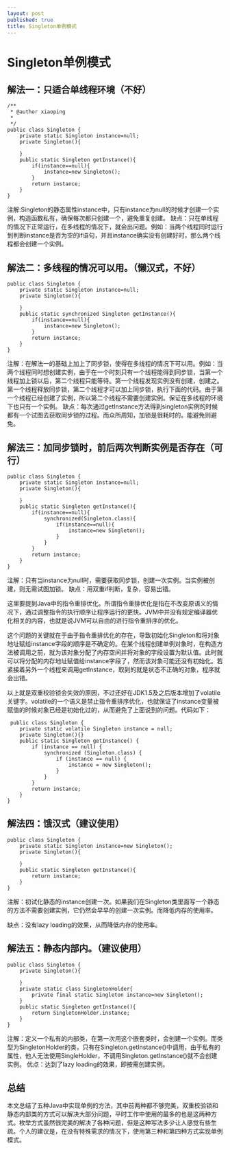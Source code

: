 ```yaml
---
layout: post
published: true
title: Singleton单例模式
---
```

# Singleton单例模式

## 解法一：只适合单线程环境（不好）

    /**
     * @author xiaoping
     *
     */
    public class Singleton {
        private static Singleton instance=null;
        private Singleton(){

        }
        public static Singleton getInstance(){
            if(instance==null){
                instance=new Singleton();
            }
            return instance;
        }
    }
    
注解:Singleton的静态属性instance中，只有instance为null的时候才创建一个实例，构造函数私有，确保每次都只创建一个，避免重复创建。
缺点：只在单线程的情况下正常运行，在多线程的情况下，就会出问题。例如：当两个线程同时运行到判断instance是否为空的if语句，并且instance确实没有创建好时，那么两个线程都会创建一个实例。

## 解法二：多线程的情况可以用。（懒汉式，不好）

    public class Singleton {
        private static Singleton instance=null;
        private Singleton(){

        }
        public static synchronized Singleton getInstance(){
            if(instance==null){
                instance=new Singleton();
            }
            return instance;
        }
    }
    
注解：在解法一的基础上加上了同步锁，使得在多线程的情况下可以用。例如：当两个线程同时想创建实例，由于在一个时刻只有一个线程能得到同步锁，当第一个线程加上锁以后，第二个线程只能等待。第一个线程发现实例没有创建，创建之。第一个线程释放同步锁，第二个线程才可以加上同步锁，执行下面的代码。由于第一个线程已经创建了实例，所以第二个线程不需要创建实例。保证在多线程的环境下也只有一个实例。
缺点：每次通过getInstance方法得到singleton实例的时候都有一个试图去获取同步锁的过程。而众所周知，加锁是很耗时的。能避免则避免。

## 解法三：加同步锁时，前后两次判断实例是否存在（可行）

    public class Singleton {
        private static Singleton instance=null;
        private Singleton(){

        }
        public static Singleton getInstance(){
            if(instance==null){
                synchronized(Singleton.class){
                    if(instance==null){
                        instance=new Singleton();
                    }
                }
            }
            return instance;
        }
    }
    
注解：只有当instance为null时，需要获取同步锁，创建一次实例。当实例被创建，则无需试图加锁。
缺点：用双重if判断，复杂，容易出错。

这里要提到Java中的指令重排优化。所谓指令重排优化是指在不改变原语义的情况下，通过调整指令的执行顺序让程序运行的更快。JVM中并没有规定编译器优化相关的内容，也就是说JVM可以自由的进行指令重排序的优化。

这个问题的关键就在于由于指令重排优化的存在，导致初始化Singleton和将对象地址赋给instance字段的顺序是不确定的。在某个线程创建单例对象时，在构造方法被调用之前，就为该对象分配了内存空间并将对象的字段设置为默认值。此时就可以将分配的内存地址赋值给instance字段了，然而该对象可能还没有初始化。若紧接着另外一个线程来调用getInstance，取到的就是状态不正确的对象，程序就会出错。

以上就是双重校验锁会失效的原因，不过还好在JDK1.5及之后版本增加了volatile关键字。volatile的一个语义是禁止指令重排序优化，也就保证了instance变量被赋值的时候对象已经是初始化过的，从而避免了上面说到的问题。代码如下：
     
     public class Singleton {  
        private static volatile Singleton instance = null;  
        private Singleton(){}  
        public static Singleton getInstance() {  
            if (instance == null) {  
                synchronized (Singleton.class) {  
                    if (instance == null) {  
                        instance = new Singleton();  
                    }  
                }  
            }  
            return instance;  
        }  
    }  

## 解法四：饿汉式（建议使用）

    public class Singleton {
        private static Singleton instance=new Singleton();
        private Singleton(){

        }
        public static Singleton getInstance(){
            return instance;
        }
    }
    
注解：初试化静态的instance创建一次。如果我们在Singleton类里面写一个静态的方法不需要创建实例，它仍然会早早的创建一次实例。而降低内存的使用率。

缺点：没有lazy loading的效果，从而降低内存的使用率。

## 解法五：静态内部内。（建议使用）

    public class Singleton {
        private Singleton(){

        }
        private static class SingletonHolder{
            private final static Singleton instance=new Singleton();
        }
        public static Singleton getInstance(){
            return SingletonHolder.instance;
        }
    }
    
注解：定义一个私有的内部类，在第一次用这个嵌套类时，会创建一个实例。而类型为SingletonHolder的类，只有在Singleton.getInstance()中调用，由于私有的属性，他人无法使用SingleHolder，不调用Singleton.getInstance()就不会创建实例。
优点：达到了lazy loading的效果，即按需创建实例。 

## 总结
   
   本文总结了五种Java中实现单例的方法，其中前两种都不够完美，双重校验锁和静态内部类的方式可以解决大部分问题，平时工作中使用的最多的也是这两种方式。枚举方式虽然很完美的解决了各种问题，但是这种写法多少让人感觉有些生疏。个人的建议是，在没有特殊需求的情况下，使用第三种和第四种方式实现单例模式。